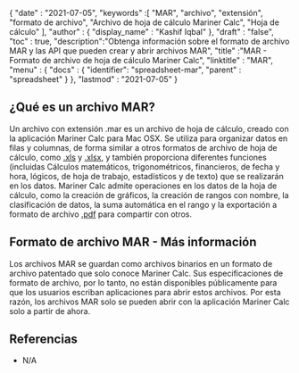 {
  "date" : "2021-07-05",
  "keywords" :[ "MAR", "archivo", "extensión", "formato de archivo", "Archivo de hoja de cálculo Mariner Calc", "Hoja de cálculo" ],
  "author" : {
    "display_name" : "Kashif Iqbal"
},
  "draft" : "false",
  "toc" : true,
  "description":"Obtenga información sobre el formato de archivo MAR y las API que pueden crear y abrir archivos MAR",
  "title" :"MAR - Formato de archivo de hoja de cálculo Mariner Calc",
  "linktitle" : "MAR",
  "menu" : {
    "docs" : {
    "identifier": "spreadsheet-mar",
      "parent" : "spreadsheet"
}
},
  "lastmod" : "2021-07-05"
}

## ¿Qué es un archivo MAR?

Un archivo con extensión .mar es un archivo de hoja de cálculo, creado con la aplicación Mariner Calc para Mac OSX. Se utiliza para organizar datos en filas y columnas, de forma similar a otros formatos de archivo de hoja de cálculo, como [.xls](/es/spreadsheet/xls/) y [.xlsx](/es/spreadsheet/xlsx/), y también proporciona diferentes funciones (incluidas Cálculos matemáticos, trigonométricos, financieros, de fecha y hora, lógicos, de hoja de trabajo, estadísticos y de texto) que se realizarán en los datos. Mariner Calc admite operaciones en los datos de la hoja de cálculo, como la creación de gráficos, la creación de rangos con nombre, la clasificación de datos, la suma automática en el rango y la exportación a formato de archivo [.pdf](/es/pdf/) para compartir con otros.

## Formato de archivo MAR - Más información

Los archivos MAR se guardan como archivos binarios en un formato de archivo patentado que solo conoce Mariner Calc. Sus especificaciones de formato de archivo, por lo tanto, no están disponibles públicamente para que los usuarios escriban aplicaciones para abrir estos archivos. Por esta razón, los archivos MAR solo se pueden abrir con la aplicación Mariner Calc solo a partir de ahora.

## Referencias

* N/A

